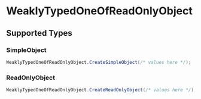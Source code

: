 # WeaklyTypedOneOfReadOnlyObject


## Supported Types

### SimpleObject

```csharp
WeaklyTypedOneOfReadOnlyObject.CreateSimpleObject(/* values here */);
```

### ReadOnlyObject

```csharp
WeaklyTypedOneOfReadOnlyObject.CreateReadOnlyObject(/* values here */);
```
